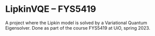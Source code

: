 # LipkinVQE – FYS5419
A project where the Lipkin model is solved by a Variational Quantum Eigensolver. Done as part of the course FYS5419 at UiO, spring 2023.
